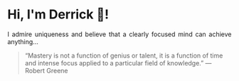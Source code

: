 # Hi, I'm Derrick 👋!
<p align="justify">I admire uniqueness and believe that a clearly focused mind can achieve anything...</p> 
<!-- #quote-start -->
<blockquote>&ldquo;Mastery is not a function of genius or talent, it is a function of time and intense focus applied to a particular field of knowledge.&rdquo; &mdash; <footer>Robert Greene</footer></blockquote>
<!-- #quote-end -->
